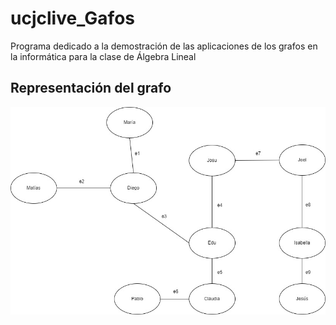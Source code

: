 # ucjclive_Gafos

Programa dedicado a la demostración de las aplicaciones de los grafos en la informática para la clase de Álgebra Lineal

## Representación del grafo

![Representación del grafo](https://github.com/josuabad/ucjcLive_Grafos/blob/master/Representacion%20del%20grafo.jpg)
